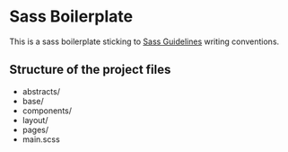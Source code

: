 # Sass Boilerplate

This is a sass boilerplate sticking to [Sass Guidelines](https://sass-guidelin.es/#architecture) writing conventions.

## Structure of the project files

- abstracts/
- base/
- components/
- layout/
- pages/
- main.scss
